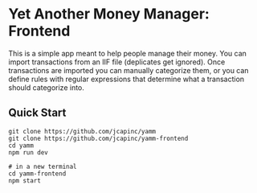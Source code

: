 # Yet Another Money Manager: Frontend
This is a simple app meant to help people manage their money. You can import transactions from an IIF file (deplicates get ignored). 
Once transactions are imported you can manually categorize them, or you can define rules with regular expressions that determine what 
a transaction should categorize into. 

## Quick Start

```
git clone https://github.com/jcapinc/yamm
git clone https://github.com/jcapinc/yamm-frontend
cd yamm 
npm run dev

# in a new terminal
cd yamm-frontend
npm start
```